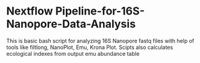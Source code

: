 # Nextflow Pipeline-for-16S-Nanopore-Data-Analysis
This is basic bash script for analyzing 16S Nanopore fastq files with help of tools like filtlong, NanoPlot, Emu, Krona Plot. Scipts also calculates ecological indexes from output emu abundance table
